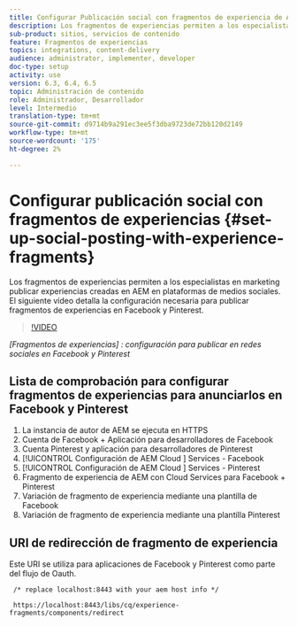 ```yaml
---
title: Configurar Publicación social con fragmentos de experiencia de AEM
description: Los fragmentos de experiencias permiten a los especialistas en marketing publicar experiencias creadas en AEM en plataformas de medios sociales. El siguiente vídeo detalla la configuración necesaria para publicar fragmentos de experiencias en Facebook y Pinterest.
sub-product: sitios, servicios de contenido
feature: Fragmentos de experiencias
topics: integrations, content-delivery
audience: administrator, implementer, developer
doc-type: setup
activity: use
version: 6.3, 6.4, 6.5
topic: Administración de contenido
role: Administrador, Desarrollador
level: Intermedio
translation-type: tm+mt
source-git-commit: d9714b9a291ec3ee5f3dba9723de72bb120d2149
workflow-type: tm+mt
source-wordcount: '175'
ht-degree: 2%

---
```



# Configurar publicación social con fragmentos de experiencias {#set-up-social-posting-with-experience-fragments}

Los fragmentos de experiencias permiten a los especialistas en marketing publicar experiencias creadas en AEM en plataformas de medios sociales. El siguiente vídeo detalla la configuración necesaria para publicar fragmentos de experiencias en Facebook y Pinterest.

>[!VIDEO](https://video.tv.adobe.com/v/20592/?quality=9&learn=on)

*[Fragmentos de experiencias] : configuración para publicar en redes sociales en Facebook y Pinterest*

## Lista de comprobación para configurar fragmentos de experiencias para anunciarlos en Facebook y Pinterest

1. La instancia de autor de AEM se ejecuta en HTTPS
2. Cuenta de Facebook + Aplicación para desarrolladores de Facebook
3. Cuenta Pinterest y aplicación para desarrolladores de Pinterest
4. [!UICONTROL Configuración de AEM Cloud ] Services - Facebook
5. [!UICONTROL Configuración de AEM Cloud ] Services - Pinterest
6. Fragmento de experiencia de AEM con Cloud Services para Facebook + Pinterest
7. Variación de fragmento de experiencia mediante una plantilla de Facebook
8. Variación de fragmento de experiencia mediante una plantilla Pinterest

## URI de redirección de fragmento de experiencia

Este URI se utiliza para aplicaciones de Facebook y Pinterest como parte del flujo de Oauth.

```plain
 /* replace localhost:8443 with your aem host info */

 https://localhost:8443/libs/cq/experience-fragments/components/redirect
```

